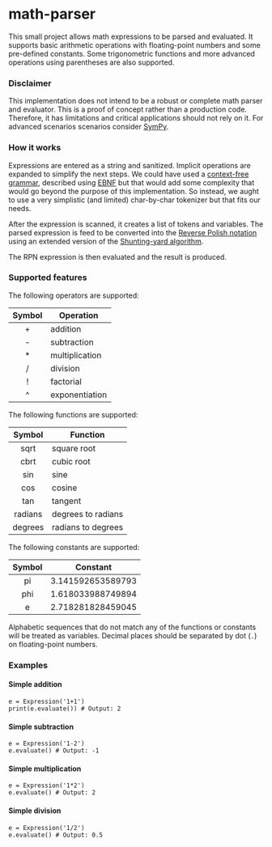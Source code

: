 # math-parser
This small project allows math expressions to be parsed and evaluated.
It supports basic arithmetic operations with floating-point numbers and some pre-defined constants. 
Some trigonometric functions and more advanced operations using parentheses are also supported. 

### Disclaimer
This implementation does not intend to be a robust or complete math parser and evaluator. 
This is a proof of concept rather than a production code. 
Therefore, it has limitations and critical applications should not rely on it.
For advanced scenarios scenarios consider [SymPy](https://docs.sympy.org/latest/index.html). 

### How it works
Expressions are entered as a string and sanitized. Implicit operations are expanded to simplify the next steps. 
We could have used a [context-free grammar](https://en.wikipedia.org/wiki/Context-free_grammar), described using [EBNF](https://en.wikipedia.org/wiki/Extended_Backus–Naur_form)
but that would add some complexity that would go beyond the purpose of this implementation. 
So instead, we aught to use a very simplistic (and limited) char-by-char tokenizer but that fits our needs.

After the expression is scanned, it creates a list of tokens and variables. 
The parsed expression is feed to be converted into the [Reverse Polish notation](https://en.wikipedia.org/wiki/Reverse_Polish_notation)
using an extended version of the [Shunting-yard algorithm](https://en.wikipedia.org/wiki/Shunting-yard_algorithm).

The RPN expression is then evaluated and the result is produced.

### Supported features

The following operators are supported:

| Symbol | Operation      | 
|:------:|----------------|
|+       | addition       |
|-       | subtraction    |
|*       | multiplication |
|/       | division       |
|!       | factorial      |
|^       | exponentiation |

The following functions are supported:

| Symbol | Function           | 
|:------:|--------------------|
|sqrt    | square root        |
|cbrt    | cubic root         |
|sin     | sine               |
|cos     | cosine             |
|tan     | tangent            |
|radians | degrees to radians |
|degrees | radians to degrees |

The following constants are supported:

| Symbol | Constant          | 
|:------:|-------------------|
|pi      | 3.141592653589793 |
|phi     | 1.618033988749894 |
|e       | 2.718281828459045 |

Alphabetic sequences that do not match any of the functions or constants will be treated as variables.
Decimal places should be separated by dot (`.`) on floating-point numbers.

### Examples

#### Simple addition
```
e = Expression('1+1')
print(e.evaluate()) # Output: 2
```

#### Simple subtraction
```
e = Expression('1-2')
e.evaluate() # Output: -1
```

#### Simple multiplication
```
e = Expression('1*2')
e.evaluate() # Output: 2
```

#### Simple division
```
e = Expression('1/2')
e.evaluate() # Output: 0.5
```